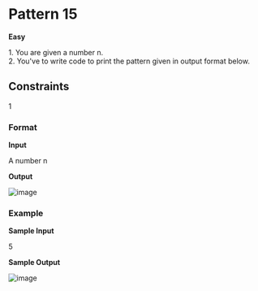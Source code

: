 <h1> Pattern 15 </h1>

<b> Easy </b>
<p>
1. You are given a number n. <br>
2. You've to write code to print the pattern given in output format below. </p>

<h2> Constraints </h2>

1 

<h3>Format </h3>

<b> Input </b>

A number n

<b> Output </b>

![image](https://user-images.githubusercontent.com/81521655/142607562-65562f19-7c99-43f3-a337-eadd0cd8d169.png)


<h3> Example </h3>

<b> Sample Input </b>

5

<b> Sample Output </b>

![image](https://user-images.githubusercontent.com/81521655/142607626-9e2f7cec-f414-4cdc-b222-31d63cb96f04.png)
